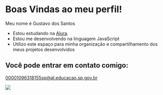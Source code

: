 # Boas Vindas ao meu perfil!
Meu nome é Gustavo dos Santos
- Estou estudando na [Alura](https://alura.com.br).
- Estou me desenvolvendo na linguagem JavaScript
- Utilizo este espaço para minha organização e compartilhamento dos meus projetos desenvolvidos

## Você pode entrar em contato comigo:

00001096318155sp@al.educacao.sp.gov.br

![](https://media1.tenor.com/m/RrXsGhXSBDUAAAAC/ok-thumbs-up.gif)
